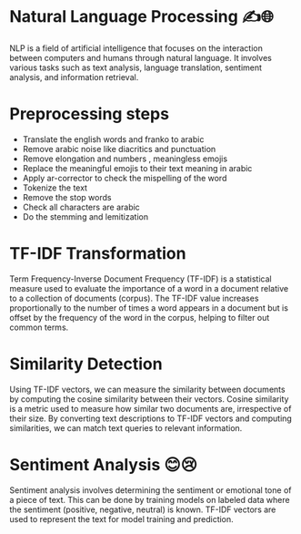 # Natural Language Processing  ✍️🌐
NLP is a field of artificial intelligence that focuses on the interaction between computers and humans through natural language. 
It involves various tasks such as text analysis, language translation, sentiment analysis, and information retrieval.
# Preprocessing steps
- Translate the english words and franko to arabic
- Remove arabic noise like diacritics and punctuation
- Remove elongation and numbers , meaningless emojis 
- Replace the meaningful emojis to their text meaning in arabic
- Apply ar-corrector to check the mispelling of the word 
- Tokenize the text
- Remove the stop words
- Check all characters are arabic
- Do the stemming and lemitization
# TF-IDF Transformation
Term Frequency-Inverse Document Frequency (TF-IDF) is a statistical measure used to evaluate the importance of a word in a document relative to a collection of documents (corpus).
The TF-IDF value increases proportionally to the number of times a word appears in a document but is offset by the frequency of the word in the corpus, helping to filter out common terms.
# Similarity Detection
Using TF-IDF vectors, we can measure the similarity between documents by computing the cosine similarity between their vectors.
Cosine similarity is a metric used to measure how similar two documents are, irrespective of their size.
By converting text descriptions to TF-IDF vectors and computing similarities, we can match text queries to relevant information.
# Sentiment Analysis 😊😢
Sentiment analysis involves determining the sentiment or emotional tone of a piece of text. 
This can be done by training models on labeled data where the sentiment (positive, negative, neutral) is known. TF-IDF vectors are used to represent the text for model training and prediction.

